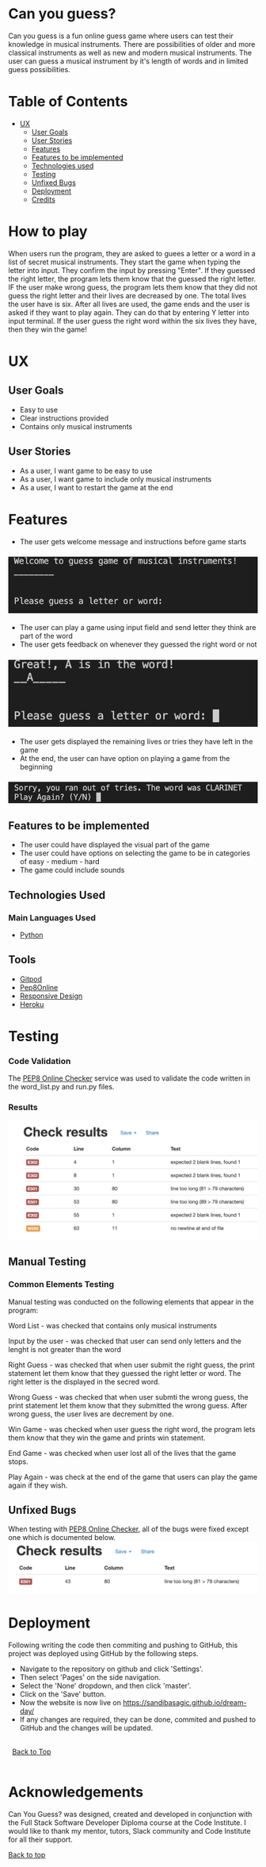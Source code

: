 # Can you guess?
Can you guess is a fun online guess game where users can test their knowledge in musical instruments. There are possibilities of older and more classical instruments as well as new and modern musical instruments. The user can guess a musical instrument by it's length of words and in limited guess possibilities. 

# Table of Contents 
* [UX]("UX")
    * [User Goals](#user-goals "User Goals")
    * [User Stories](#user-stories "User Stories")
    * [Features](#features "Features") 
    * [Features to be implemented](#features-to-be-implemented "Features to be implemented") 
    * [Technologies used](#technologies-used)
    * [Testing](#testing)
    * [Unfixed Bugs](#unfixed-bugs)
    * [Deployment](#deployment)
    * [Credits](#credits)
# How to play
When users run the program, they are asked to guees a letter or a word in a list of secret musical instruments. They start the game when typing the letter into input. They confirm the input by pressing "Enter". If they guessed the right letter, the program lets them know that the guessed the right letter. IF the user make wrong guess, the program lets them know that they did not guess the right letter and their lives are decreased by one. The total lives the user have is six. After all lives are used, the game ends and the user is asked if they want to play again. They can do that by entering Y letter into input terminal. If the user guess the right word within the six lives they have, then they win the game!
# UX

## User Goals 
- Easy to use
- Clear instructions provided
- Contains only musical instruments

## User Stories
- As a user, I want game to be easy to use
- As a user, I want game to include only musical instruments
- As a user, I want to restart the game at the end

# Features 
- The user gets welcome message and instructions before game starts 
### ![Start Game](readme-images/start-game.png "Start Game")
- The user can play a game using input field and send letter they think are part of the word
- The user gets feedback on whenever they guessed the right word or not
### ![Right Word](readme-images/right-word.png "Right Word")
- The user gets displayed the remaining lives or tries they have left in the game
- At the end, the user can have option on playing a game from the beginning
### ![Play Again](readme-images/end-game.png "Play Again")
## Features to be implemented 
- The user could have displayed the visual part of the game
- The user could have options on selecting the game to be in categories of easy - medium - hard
- The game could include sounds 
## Technologies Used
### Main Languages Used
- [Python](https://en.wikipedia.org/wiki/Python_(programming_language) "Link to Python Wiki")

## Tools
* [Gitpod](https://www.gitpod.io/ "Gitpod")
* [Pep8Online](https://pep8online.com/ "pep8online")
* [Responsive Design](http://ami.responsivedesign.is/ "Am I Responsive")
* [Heroku](https://www.heroku.com "Heroku")

# Testing
### Code Validation
The [PEP8 Online Checker](https://pep8online.com/) service was used to validate the code written in the word_list.py and run.py files.

### Results 
![Test](readme-images/testing.png "Test Results")
## Manual Testing
### Common Elements Testing
Manual testing was conducted on the following elements that appear in the program:

Word List - was checked that contains only musical instruments

Input by the user - was checked that user can send only letters and the lenght is not greater than the word

Right Guess - was checked that when user submit the right guess, the print statement let them know that they guessed the right letter or word. The right letter is the displayed in the secred word.

Wrong Guess - was checked that when user submti the wrong guess, the print statement let them know that they submitted the wrong guess. After wrong guess, the user lives are decrement by one.

Win Game - was checked when user guess the right word, the program lets them know that they win the game and prints win statement. 

End Game - was checked when user lost all of the lives that the game stops.

Play Again - was check at the end of the game that users can play the game again if they wish. 
## Unfixed Bugs
When testing with [PEP8 Online Checker](https://pep8online.com/), all of the bugs were fixed except one which is documented below.
![Unfixed Bug](readme-images/unfixed-bugs.png "Unfixed Bug")
# Deployment

Following writing the code then commiting and pushing to GitHub, this project was deployed using GitHub by the following steps.

+ Navigate to the repository on github and click 'Settings'.
+ Then select 'Pages' on the side navigation.
+ Select the 'None' dropdown, and then click 'master'.
+ Click on the 'Save' button.
+ Now the website is now live on https://sandibasagic.github.io/dream-day/
+ If any changes are required, they can be done, commited and pushed to GitHub and the changes will be updated.

\
&nbsp;
[Back to Top](#table-of-contents)
\
&nbsp;

# Acknowledgements

Can You Guess? was designed, created and developed in conjunction with the Full Stack Software Developer Diploma course at the Code Institute. I would like to thank my mentor, tutors, Slack community and Code Institute for all their support.

[Back to top](<#contents>)